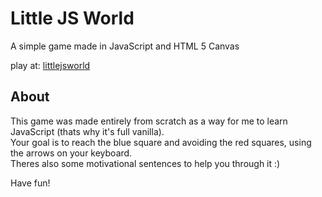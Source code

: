 # Little JS World
A simple game made in JavaScript and HTML 5 Canvas

play at: [littlejsworld](https://diguifi.github.io/littlejsworld/)

## About
This game was made entirely from scratch as a way for me to learn JavaScript (thats why it's full vanilla).  
Your goal is to reach the blue square and avoiding the red squares, using the arrows on your keyboard.  
Theres also some motivational sentences to help you through it :)

Have fun!

